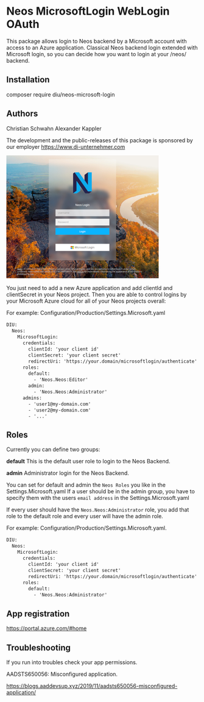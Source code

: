 # Neos MicrosoftLogin WebLogin OAuth

This package allows login to Neos backend by a Microsoft account with access to an Azure application.
Classical Neos backend login extended with Microsoft login, so you can decide how you want to login at your /neos/ backend.

## Installation
composer require diu/neos-microsoft-login

## Authors
Christian Schwahn
Alexander Kappler

The development and the public-releases of this package is sponsored by our employer https://www.di-unternehmer.com


![Slider screenshot](Resources/Public/Images/screenshot.jpg)


You just need to add a new Azure application and add clientId and clientSecret in your Neos project. Then you are able to control 
logins by your Microsoft Azure cloud for all of your Neos projects overall:


For example: Configuration/Production/Settings.Microsoft.yaml

```
DIU:
  Neos:
    MicrosoftLogin:
      credentials:
        clientId: 'your client id'
        clientSecret: 'your client secret'
        redirectUri: 'https://your.domain/microsoftlogin/authenticate'
      roles:
        default:
          - 'Neos.Neos:Editor'
        admin:
          - 'Neos.Neos:Administrator'
      admins:
        - 'user1@my-domain.com'
        - 'user2@my-domain.com'
        - '...'
```

## Roles
Currently you can define two groups:

**default**
This is the default user role to login to the Neos Backend.

**admin**
Administrator login for the Neos Backend. 

You can set for default and admin the `Neos Roles` you like in the Settings.Microsoft.yaml
If a user should be in the admin group, you have to specify them with the users `email address` in the Settings.Microsoft.yaml

If every user should have the `Neos.Neos:Administrator` role, you add that role to the default role and every user will have the admin role.

For example: Configuration/Production/Settings.Microsoft.yaml.

```
DIU:
  Neos:
    MicrosoftLogin:
      credentials:
        clientId: 'your client id'
        clientSecret: 'your client secret'
        redirectUri: 'https://your.domain/microsoftlogin/authenticate'
      roles:
        default:
          - 'Neos.Neos:Administrator'
```

## App registration

https://portal.azure.com/#home

## Troubleshooting
If you run into troubles check your app permissions.

AADSTS650056: Misconfigured application.

https://blogs.aaddevsup.xyz/2019/11/aadsts650056-misconfigured-application/
